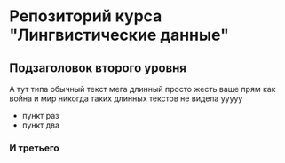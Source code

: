 # Репозиторий курса "Лингвистические данные"

## Подзаголовок второго уровня
    
А тут типа обычный текст мега длинный просто жесть ваще прям как война и мир никогда таких длинных текстов не видела ууууу
* пункт раз
* пункт два
    
### И третьего
